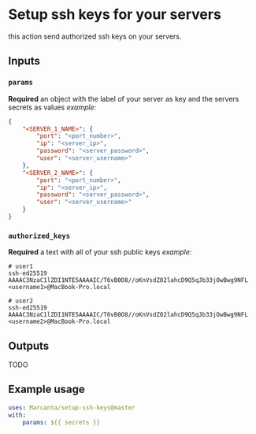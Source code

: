 # Setup ssh keys for your servers

this action send authorized ssh keys on your servers.

## Inputs

### `params`
**Required** an object with the label of your server as key and the servers secrets as values
_example:_ 
```json
{
    "<SERVER_1_NAME>": {
        "port": "<port_number>",
        "ip": "<server_ip>",
        "password": "<server_password>",
        "user": "<server_username>"
    },
    "<SERVER_2_NAME>": {
        "port": "<port_number>",
        "ip": "<server_ip>",
        "password": "<server_password>",
        "user": "<server_username>"
    }
}
```
### `authorized_keys`
**Required** a text with all of your ssh public keys
_example:_ 
```text
# user1
ssh-ed25519 AAAAC3NzaC1lZDI1NTE5AAAAIC/T6vB0O8//oKnVsdZ02lahcD9Q5qJb33jOwBwg9NFL <username1>@MacBook-Pro.local

# user2
ssh-ed25519 AAAAC3NzaC1lZDI1NTE5AAAAIC/T6vB0O8//oKnVsdZ02lahcD9Q5qJb33jOwBwg9NFL <username2>@MacBook-Pro.local
```

## Outputs

TODO

## Example usage

```yaml
uses: Marcanta/setup-ssh-keys@master
with:
    params: ${{ secrets }}
```
